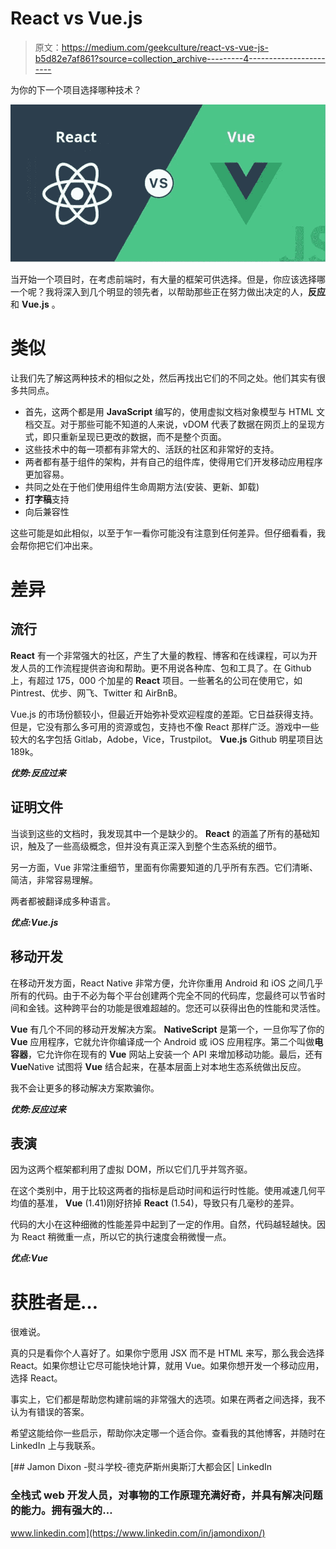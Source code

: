 # React vs Vue.js

> 原文：<https://medium.com/geekculture/react-vs-vue-js-b5d82e7af861?source=collection_archive---------4----------------------->

为你的下一个项目选择哪种技术？

![](img/245a98242123b4e27e15830528edc7e4.png)

当开始一个项目时，在考虑前端时，有大量的框架可供选择。但是，你应该选择哪一个呢？我将深入到几个明显的领先者，以帮助那些正在努力做出决定的人，**反应**和 **Vue.js** 。

# 类似

让我们先了解这两种技术的相似之处，然后再找出它们的不同之处。他们其实有很多共同点。

*   首先，这两个都是用 **JavaScript** 编写的，使用虚拟文档对象模型与 HTML 文档交互。对于那些可能不知道的人来说，vDOM 代表了数据在网页上的呈现方式，即只重新呈现已更改的数据，而不是整个页面。
*   这些技术中的每一项都有非常大的、活跃的社区和非常好的支持。
*   两者都有基于组件的架构，并有自己的组件库，使得用它们开发移动应用程序更加容易。
*   共同之处在于他们使用组件生命周期方法(安装、更新、卸载)
*   **打字稿**支持
*   向后兼容性

这些可能是如此相似，以至于乍一看你可能没有注意到任何差异。但仔细看看，我会帮你把它们冲出来。

# 差异

## 流行

**React** 有一个非常强大的社区，产生了大量的教程、博客和在线课程，可以为开发人员的工作流程提供咨询和帮助。更不用说各种库、包和工具了。在 Github 上，有超过 175，000 个加星的 **React** 项目。一些著名的公司在使用它，如 Pintrest、优步、网飞、Twitter 和 AirBnB。

Vue.js 的市场份额较小，但最近开始弥补受欢迎程度的差距。它日益获得支持。但是，它没有那么多可用的资源或包，支持也不像 React 那样广泛。游戏中一些较大的名字包括 Gitlab，Adobe，Vice，Trustpilot。 **Vue.js** Github 明星项目达 189k。

***优势:反应过来***

## 证明文件

当谈到这些的文档时，我发现其中一个是缺少的。 **React** 的涵盖了所有的基础知识，触及了一些高级概念，但并没有真正深入到整个生态系统的细节。

另一方面，Vue 非常注重细节，里面有你需要知道的几乎所有东西。它们清晰、简洁，非常容易理解。

两者都被翻译成多种语言。

***优点:Vue.js***

## 移动开发

在移动开发方面，React Native 非常方便，允许你重用 Android 和 iOS 之间几乎所有的代码。由于不必为每个平台创建两个完全不同的代码库，您最终可以节省时间和金钱。这种跨平台的功能是很难超越的。您还可以获得出色的性能和灵活性。

**Vue** 有几个不同的移动开发解决方案。 **NativeScript** 是第一个，一旦你写了你的 **Vue** 应用程序，它就允许你编译成一个 Android 或 iOS 应用程序。第二个叫做**电容器**，它允许你在现有的 **Vue** 网站上安装一个 API 来增加移动功能。最后，还有**Vue**Native 试图将 **Vue** 结合起来，在基本层面上对本地生态系统做出反应。

我不会让更多的移动解决方案欺骗你。

***优势:反应过来***

## 表演

因为这两个框架都利用了虚拟 DOM，所以它们几乎并驾齐驱。

在这个类别中，用于比较这两者的指标是启动时间和运行时性能。使用减速几何平均值的基准， **Vue** (1.41)刚好挤掉 **React** (1.54)，导致只有几毫秒的差异。

代码的大小在这种细微的性能差异中起到了一定的作用。自然，代码越轻越快。因为 React 稍微重一点，所以它的执行速度会稍微慢一点。

***优点:Vue***

# 获胜者是…

很难说。

真的只是看你个人喜好了。如果你宁愿用 JSX 而不是 HTML 来写，那么我会选择 React。如果你想让它尽可能快地计算，就用 Vue。如果你想开发一个移动应用，选择 React。

事实上，它们都是帮助您构建前端的非常强大的选项。如果在两者之间选择，我不认为有错误的答案。

希望这能给你一些启示，帮助你决定哪一个适合你。查看我的其他博客，并随时在 LinkedIn 上与我联系。

[](https://www.linkedin.com/in/jamondixon/) [## Jamon Dixon -熨斗学校-德克萨斯州奥斯汀大都会区| LinkedIn

### 全栈式 web 开发人员，对事物的工作原理充满好奇，并具有解决问题的能力。拥有强大的…

www.linkedin.com](https://www.linkedin.com/in/jamondixon/)